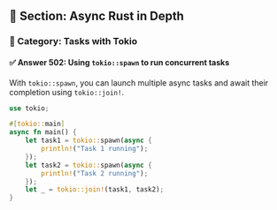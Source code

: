 ## 📘 Section: Async Rust in Depth  
### 🔹 Category: Tasks with Tokio  
#### ✅ Answer 502: Using `tokio::spawn` to run concurrent tasks

With `tokio::spawn`, you can launch multiple async tasks and await their completion using `tokio::join!`.

```rust
use tokio;

#[tokio::main]
async fn main() {
    let task1 = tokio::spawn(async {
        println!("Task 1 running");
    });
    let task2 = tokio::spawn(async {
        println!("Task 2 running");
    });
    let _ = tokio::join!(task1, task2);
}
```
